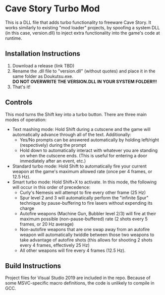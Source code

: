 # Cave Story Turbo Mod
This is a DLL file that adds turbo functionality to freeware Cave Story.
It works similarly to existing "mod loader" projects, by spoofing a system DLL
(in this case, version.dll) to inject extra functionality into the game's code
at runtime.

## Installation Instructions
1. Download a release (link TBD)
2. Rename the .dll file to "version.dll" (without quotes) and place it in the same
   folder as Doukutsu.exe.  
   **DO NOT OVERWRITE THE VERSION.DLL IN YOUR SYSTEM FOLDER!!!**
3. That's it!

## Controls
This mod turns the Shift key into a turbo button. There are three main modes of operation:
- Text mashing mode: Hold Shift during a cutscene and the game will automatically advance
  through all of the text. Additionally:
  * Yes/No prompts can be answered automatically by holding left/right (respectively)
    during the prompt
  * Hold down to automatically interact with whatever you are standing on when the
    cutscene ends.
	(This is useful for entering a door immediately after an event, etc.)
- Standard turbo mode: Hold Shift to automatically fire your current weapon at the game's
  maximum allowed rate (once per 4 frames, or 12.5 Hz).
- Smart turbo mode: Hold Shift+X to activate. In this mode, the following will occur in
  this order of precedence:
  * Curly's Nemesis will attempt to fire every other frame (25 Hz)
  * Spur level 2 and 3 will automatically perform the "infinite Spur" technique by
    pause-buffering to fire lasers without expending its charge
  * Autofire weapons (Machine Gun, Bubbler level 2/3) will fire at their maximum possible
    (non-pause-buffered) rate (2 shots every 5 frames, or 20 Hz average)
  * Non-autofire weapons that are one swap away from an autofire weapon will automatically
    twiddle between those two weapons to take advantage of autofire shots
	(this allows for shooting 2 shots every 4 frames, effectively 25 Hz)
  * All other weapons will fire every 4 frames (12.5 Hz).

## Build Instructions
Project files for Visual Studio 2019 are included in the repo. Because of some MSVC-specific
macro definitions, the code is unlikely to compile in GCC.
